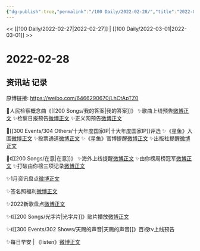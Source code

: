 ```yaml
---
{"dg-publish":true,"permalink":"/100 Daily/2022-02-28/","title":"2022-02-28","created":"2022-12-22T15:30:33.000+08:00","updated":"2023-04-11T14:46:34.747+08:00"}
---
```



<< [[100 Daily/2022-02-27\|2022-02-27]] | [[100 Daily/2022-03-01\|2022-03-01]] >>

# 2022-02-28

## 资讯站 记录

原博链接: https://weibo.com/6466290670/LhCtApTZ0

🌟人民检察概念曲《[[200 Songs/我的答案\|我的答案]]》
✨歌曲上线预告[微博正文](https://m.weibo.cn/6466290670/4741842803887438)
✨检察日报预告[微博正文](https://m.weibo.cn/6466290670/4741843830704394)
✨正义网预告[微博正文](https://m.weibo.cn/6466290670/4741846422522446)

🌟[[300 Events/304 Others/十大年度国家IP\|十大年度国家IP]]评选
✨《星鱼》入围[微博正文](https://m.weibo.cn/6466290670/4741970155803662)
✨投票通道[微博正文](https://m.weibo.cn/6466290670/4741980049380855)
✨《星鱼》官博提醒[微博正文](https://m.weibo.cn/6466290670/4741897552397907)
✨出版社提醒[微博正文](https://m.weibo.cn/6466290670/4741837845954898)

🌟《[[200 Songs/在意\|在意]]》
✨海外上线提醒[微博正文](https://m.weibo.cn/6466290670/4741814369648992)
✨由你榜周榜冠军[微博正文](https://m.weibo.cn/6466290670/4741893508303956)
✨打破由你榜三项记录[微博正文](https://m.weibo.cn/6466290670/4741912491201570)

✨1月资讯盘点[微博正文](https://m.weibo.cn/6466290670/4741907216073858)

✨签名照福利[微博正文](https://m.weibo.cn/6466290670/4741794363346251)

✨2022新歌盘点[微博正文](https://m.weibo.cn/6466290670/4741873177987119)

✨《[[200 Songs/光字片\|光字片]]》贴片播放[微博正文](https://m.weibo.cn/6466290670/4741991924238203)

✨《[[300 Events/302 Shows/天赐的声音\|天赐的声音]]》百视tv上线预告[](https://m.weibo.cn/6466290670/4741838454391817)

✨每日早安 | 《listen》[微博正文](https://m.weibo.cn/6466290670/4741765297079145)
